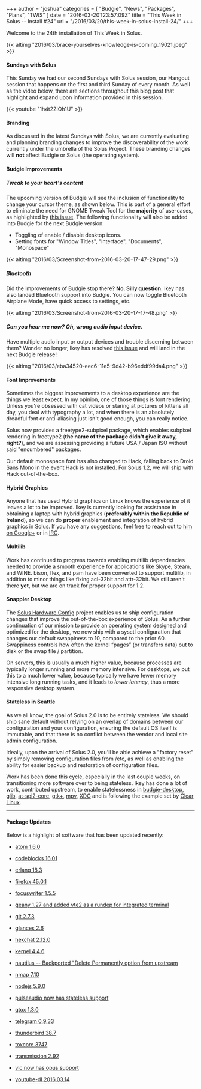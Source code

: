 +++
author = "joshua"
categories = [
"Budgie",
"News",
"Packages",
"Plans",
"TWIS"
]
date =  "2016-03-20T23:57:09Z"
title = "This Week in Solus -- Install #24"
url = "/2016/03/20/this-week-in-solus-install-24/"
+++ 

Welcome to the 24th installation of This Week in Solus. 

{{< altimg "2016/03/brace-yourselves-knowledge-is-coming_19021.jpeg" >}}

#### Sundays with Solus

This Sunday we had our second Sundays with Solus session, our Hangout session that happens on the first and third Sunday of every month. As well as the video below, there are sections throughout this blog post that highlight and expand upon 
information provided in this session.

{{< youtube "1h4t22IOh1U" >}}

#### Branding

As discussed in the latest Sundays with Solus, we are currently evaluating and planning branding changes to improve the discoverability of the work currently under the umbrella of the Solus Project. These branding changes will **not** affect Budgie or 
Solus (the operating system).

#### Budgie Improvements

##### Tweak to your heart's content

The upcoming version of Budgie will see the inclusion of functionality to change your cursor theme, as shown below. This is part of a general effort to eliminate the need for GNOME Tweak Tool for the **majority** of use-cases, as highlighted by 
[this issue](https://github.com/solus-project/budgie-desktop/issues/341). The following functionality will also be added into Budgie for the next Budgie version:

- Toggling of enable / disable desktop icons.
- Setting fonts for "Window Titles", "Interface", "Documents", "Monospace"

{{< altimg "2016/03/Screenshot-from-2016-03-20-17-47-29.png" >}}

##### Bluetooth

Did the improvements of Budgie stop there? **No. Silly question.** Ikey has also landed Bluetooth support into Budgie. You can now toggle Bluetooth Airplane Mode, have quick access to settings, etc.

{{< altimg "2016/03/Screenshot-from-2016-03-20-17-17-48.png" >}}

##### Can you hear me now? Oh, wrong audio input device.

Have multiple audio input or output devices and trouble discerning between them? Wonder no longer, Ikey has resolved [this issue](https://github.com/solus-project/budgie-desktop/issues/337) and will land in the next Budgie release!

{{< altimg "2016/03/eba34520-eec6-11e5-9d42-b96eddf99da4.png" >}}

#### Font Improvements

Sometimes the biggest improvements to a desktop experience are the things we least expect. In my opinion, one of those things is font rendering. Unless you're obsessed with cat videos or staring at pictures of kittens all day, you deal with typography a lot, 
and when there is an absolutely dreadful font or anti-aliasing just isn't good enough, you can really notice.

Solus now provides a freetype2-subpixel package, which enables subpixel rendering in freetype2 (**the name of the package didn't give it away, right?**), and we are assessing providing a future USA / Japan ISO without said "encumbered" packages.

Our default monospace font has also changed to Hack, falling back to Droid Sans Mono in the event Hack is not installed. For Solus 1.2, we will ship with Hack out-of-the-box.

#### Hybrid Graphics

Anyone that has used Hybrid graphics on Linux knows the experience of it leaves a lot to be improved. Ikey is currently looking for assistance in obtaining a laptop with hybrid graphics (**preferably within the Republic of Ireland**), so we can do 
**proper** enablement and integration of hybrid graphics in Solus. If you have any suggestions, feel free to reach out to [him on Google+](https://plus.google.com/+IkeyDoherty) or in 
[IRC](https://wiki.solus-project.com/Getting_Involved#IRC).

#### Multilib

Work has continued to progress towards enabling multilib dependencies needed to provide a smooth experience for applications like Skype, Steam, and WINE. bison, flex, and pam have been converted to support multilib, in addition to minor things like 
fixing acl-32bit and attr-32bit. We still aren't there **yet**, but we are on track for proper support for 1.2.

#### Snappier Desktop

The [Solus Hardware Config](https://github.com/solus-project/solus-hardware-config) project enables us to ship configuration changes that improve the out-of-the-box experience of Solus. As a further continuation of our mission to provide an 
operating system designed and optimized for the desktop, we now ship with a sysctl configuration that changes our default swappiness to 10, compared to the prior 60. Swappiness controls how often the kernel “pages” (or transfers data) out to disk or the 
swap file / partition.

On servers, this is usually a much higher value, because processes are typically longer running and more memory intensive. For desktops, we put this to a much lower value, because typically we have fewer memory intensive long running tasks, and it leads to 
*lower latency*, thus a more responsive desktop system.

#### Stateless in Seattle

As we all know, the goal of Solus 2.0 is to be entirely stateless. We should ship sane default without relying on an overlap of domains between our configuration and your configuration, ensuring the default OS itself is immutable, and that there is no conflict between the vendor and local site admin configuration.

Ideally, upon the arrival of Solus 2.0, you'll be able achieve a "factory reset" by simply removing configuration files from /etc, as well as enabling the ability for easier backup and restoration of configuration files.

Work has been done this cycle, especially in the last couple weeks, on transitioning more software over to being stateless. Ikey has done a lot of work, contributed upstream, to enable statelessness in 
[budgie-desktop](https://github.com/solus-project/budgie-desktop/commit/b1f9f5b808b5b6c8e70f6677a0ee22dab555017b), 
[glib](https://bugzilla.gnome.org/show_bug.cgi?id=763539), 
[at-spi2-core](https://bugzilla.gnome.org/show_bug.cgi?id=763540), 
[gtk+](https://bugzilla.gnome.org/show_bug.cgi?id=763541), 
[mpv](https://github.com/mpv-player/mpv/pull/2933), 
[XDG](https://lists.freedesktop.org/archives/xdg/2016-March/013687.html) and is following the example set by 
[Clear Linux](https://clearlinux.org/features/stateless).

---       
#### Package Updates

Below is a highlight of software that has been updated recently:

- [atom 1.6.0](https://git.solus-project.com/packages/atom/commit/?id=6b5f5b8639a8a8eed01d988b464f760ce46e6ba9)

- [codeblocks 16.01](https://git.solus-project.com/packages/codeblocks/commit/?id=2fc9b26fbd4f77e4c44a67d21c2ba2aa665a300b)

- [erlang 18.3](https://git.solus-project.com/packages/erlang/commit/?id=018f6a8be4e092f9ad94a2a0eb4a9bb431c7afe2)

- [firefox 45.0.1](https://git.solus-project.com/packages/firefox/commit/?id=59b8bc41aeff7a07a8522bf44691c11a751b813d)

- [focuswriter 1.5.5](https://git.solus-project.com/packages/focuswriter/commit/?id=1966cec0658036541a986ddab8e02b21302e638b)

- [geany 1.27 and added vte2 as a rundep for integrated terminal](https://git.solus-project.com/packages/geany/commit/?id=64a7ffa03cd44f2f27bc3f96599823f55a043e4a)

- [git 2.7.3](https://git.solus-project.com/packages/git/commit/?id=c188573835d2204db013a3476ec4cab51e7b1591)

- [glances 2.6](https://git.solus-project.com/packages/glances/commit/?id=519cd183e12683271ca76837ce43e3f4d499c9a5)

- [hexchat 2.12.0](https://git.solus-project.com/packages/hexchat/commit/?id=3496bcb46b7ee337130ac3f0804e968b5d3656a2)

- [kernel 4.4.6](https://git.solus-project.com/packages/kernel/commit/?id=84c6bf4b3d1319f40849fdd22a121aac19c50cd5)

- [nautilus -- Backported "Delete Permanently option from upstream](https://git.solus-project.com/packages/nautilus/commit/?id=bee78577663b6cccfc9fea14c3b543566260b947)

- [nmap 7.10](https://git.solus-project.com/packages/nmap/commit/?id=73c86c240728ac069f3df80559df33ddf351e087)

- [nodejs 5.9.0](https://git.solus-project.com/packages/nodejs/commit/?id=ded70317bbfd1b27b33e025a0465783fd87cd68a)

- [pulseaudio now has stateless support](https://git.solus-project.com/packages/pulseaudio/commit/?id=59c93931a4982821a0da5754c08ad61002372a1b)

- [qtox 1.3.0](https://git.solus-project.com/packages/qtox/commit/?id=de6ae897407136457b631e2a365add51089557a1)

- [telegram 0.9.33](https://git.solus-project.com/packages/telegram/commit/?id=26c98a8003b76507c63f22399218eb2b13f5ea61)

- [thunderbird 38.7](https://git.solus-project.com/packages/thunderbird/commit/?id=257715013eb201ab379b5152f453b3f34890f494)

- [toxcore 3747](https://git.solus-project.com/packages/toxcore/commit/?id=3863f1287fd853691df329d9f377abdeeb4e18e2)

- [transmission 2.92](https://git.solus-project.com/packages/transmission/commit/?id=1a6b02902ebcb58c7a0bc99674297e90b4e4e796)

- [vlc now has opus support](https://git.solus-project.com/packages/vlc/commit/?id=dfc3dafb57fc6214312b2fab4101cddd5fc19551)

- [youtube-dl 2016.03.14](https://git.solus-project.com/packages/youtube-dl/commit/?id=2a607c8fd8b4badd39b8e2a1e5dad6b32951c3d8)

  